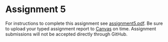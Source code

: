 # Assignment 5

For instructions to complete this assignment see [assignment5.pdf](assignment5.pdf). Be sure to upload your typed assignment report to [Canvas](https://canvas.iastate.edu) on time. Assignment submissions will not be accepted directly through GitHub.
